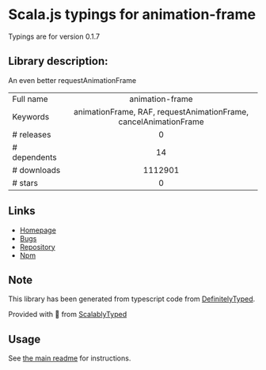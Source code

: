 
# Scala.js typings for animation-frame

Typings are for version 0.1.7

## Library description:
An even better requestAnimationFrame

|                    |                 |
| ------------------ | :-------------: |
| Full name          | animation-frame |
| Keywords           | animationFrame, RAF, requestAnimationFrame, cancelAnimationFrame |
| # releases         | 0 |
| # dependents       | 14 |
| # downloads        | 1112901 |
| # stars            | 0 |

## Links
- [Homepage](https://github.com/kof/animation-frame#readme)
- [Bugs](https://github.com/kof/animation-frame/issues)
- [Repository](https://github.com/kof/animation-frame)
- [Npm](https://www.npmjs.com/package/animation-frame)
    


## Note
This library has been generated from typescript code from [DefinitelyTyped](https://definitelytyped.org).

Provided with :purple_heart: from [ScalablyTyped](https://github.com/oyvindberg/ScalablyTyped)

## Usage
See [the main readme](../../readme.md) for instructions.


